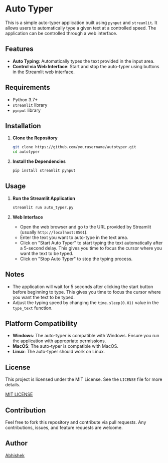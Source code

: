 # Auto Typer

This is a simple auto-typer application built using `pynput` and `streamlit`. It allows users to automatically type a given text at a controlled speed. The application can be controlled through a web interface.

## Features

- **Auto Typing**: Automatically types the text provided in the input area.
- **Control via Web Interface**: Start and stop the auto-typer using buttons in the Streamlit web interface.

## Requirements

- Python 3.7+
- `streamlit` library
- `pynput` library

## Installation

1. **Clone the Repository**

    ```bash
    git clone https://github.com/yourusername/autotyper.git
    cd autotyper
    ```

2. **Install the Dependencies**

    ```bash
    pip install streamlit pynput
    ```

## Usage

1. **Run the Streamlit Application**

    ```bash
    streamlit run auto_typer.py
    ```

2. **Web Interface**

    - Open the web browser and go to the URL provided by Streamlit (usually `http://localhost:8501`).
    - Enter the text you want to auto-type in the text area.
    - Click on "Start Auto Typer" to start typing the text automatically after a 5-second delay. This gives you time to focus the cursor where you want the text to be typed.
    - Click on "Stop Auto Typer" to stop the typing process.

## Notes

- The application will wait for 5 seconds after clicking the start button before beginning to type. This gives you time to focus the cursor where you want the text to be typed.
- Adjust the typing speed by changing the `time.sleep(0.01)` value in the `type_text` function.

## Platform Compatibility

- **Windows**: The auto-typer is compatible with Windows. Ensure you run the application with appropriate permissions.
- **MacOS**: The auto-typer is compatible with MacOS.
- **Linux**: The auto-typer should work on Linux.

## License

This project is licensed under the MIT License. See the `LICENSE` file for more details.

[MIT LICENSE](LICENSE)

## Contribution

Feel free to fork this repository and contribute via pull requests. Any contributions, issues, and feature requests are welcome.

## Author

[Abhishek](https://github.com/Abhishek6543jh)
